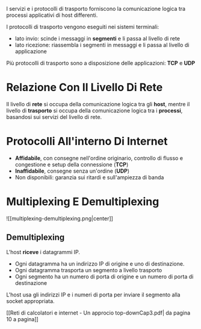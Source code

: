 I servizi e i protocolli di trasporto forniscono la comunicazione logica tra processi applicativi di host differenti.

I protocolli di trasporto vengono eseguiti nei sistemi terminali:

- lato invio: scinde i messaggi in __segmenti__ e li passa al livello di rete
- lato ricezione: riassembla i segmenti in messaggi e li passa al livello di applicazione

Più protocolli di trasporto sono a disposizione delle applicazioni: __TCP__ e __UDP__

# Relazione Con Il Livello Di Rete

Il livello di __rete__ si occupa della comunicazione logica tra gli __host__, mentre il livello di __trasporto__ si occupa della comunicazione logica tra i __processi__, basandosi sui servizi del livello di rete.

# Protocolli All'interno Di Internet

- __Affidabile__, con consegne nell'ordine originario, controllo di flusso e congestione e setup della connessione (__TCP__)
- __Inaffidabile__, consegne senza un'ordine (__UDP__)
- Non disponibili: garanzia sui ritardi e sull'ampiezza di banda

# Multiplexing E Demultiplexing

![[multiplexing-demultiplexing.png|center]]

## Demultiplexing

L'host __riceve__ i datagrammi IP.

- Ogni datagramma ha un indirizzo IP di origine e uno di destinazione.
- Ogni datagramma trasporta un segmento a livello trasporto
- Ogni segmento ha un numero di porta di origine e un numero di porta di destinazione

L'host usa gli indirizzi IP e i numeri di porta per inviare il segmento alla socket appropriata.

[[Reti di calcolatori e internet - Un approcio top-downCap3.pdf| da pagina 10  a pagina]]